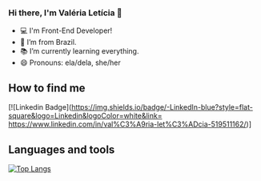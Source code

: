 ### Hi there, I'm Valéria Letícia 👋


- :computer: I'm Front-End Developer!
- :house_with_garden: I’m from Brazil.
- :books: I’m currently learning everything.
- 😄 Pronouns: ela/dela, she/her


## How to find me

[![Linkedin Badge](https://img.shields.io/badge/-LinkedIn-blue?style=flat-square&logo=Linkedin&logoColor=white&link= https://www.linkedin.com/in/val%C3%A9ria-let%C3%ADcia-519511162/)]

## Languages and tools
[![Top Langs](https://github-readme-stats.vercel.app/api/top-langs/?username=valerialeticia)](https://github.com/valerialeticia/github-readme-stats)
